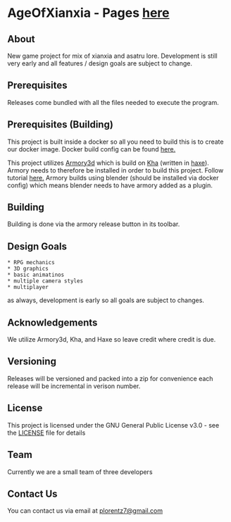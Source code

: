 # AgeOfXianxia - Pages [here](https://karaalor.github.io/AgeOfXianxia/)
## About
New game project for mix of xianxia and asatru lore.  Development is still very early and all features / design goals are subject to change.

## Prerequisites
Releases come bundled with all the files needed to execute the program.

## Prerequisites (Building)
This project is built inside a docker so all you need to build this is to create our docker image.
Docker build config can be found [here.](https://raw.githubusercontent.com/Kyrasuum/Configs/main/dev_docker.txt)

This project utilizes [Armory3d](https://github.com/armory3d/armory) which is build on [Kha](https://kha.tech/) (written in [haxe](https://haxe.org/)).
Armory needs to therefore be installed in order to build this project.
Follow tutorial [here.](https://github.com/armory3d/armory/wiki/setup)
Armory builds using blender (should be installed via docker config) which means blender needs to have armory added as a plugin.

## Building
Building is done via the armory release button in its toolbar.

## Design Goals
    * RPG mechanics
    * 3D graphics
    * basic animatinos
    * multiple camera styles
    * multiplayer
as always, development is early so all goals are subject to changes.

## Acknowledgements
We utilize Armory3d, Kha, and Haxe so leave credit where credit is due.

## Versioning
Releases will be versioned and packed into a zip for convenience each release will be incremental in verison number.

## License
This project is licensed under the GNU General Public License v3.0 - see the [LICENSE](LICENSE) file for details

## Team
Currently we are a small team of three developers

## Contact Us
You can contact us via email at plorentz7@gmail.com
